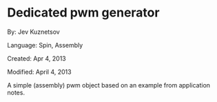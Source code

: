 # Dedicated pwm generator

By: Jev Kuznetsov

Language: Spin, Assembly

Created: Apr 4, 2013

Modified: April 4, 2013

A simple (assembly) pwm object based on an example from application notes.
